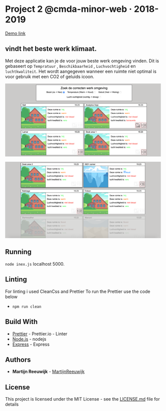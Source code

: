 # Project 2 @cmda-minor-web · 2018-2019
[Demo link](https://climateapproom.herokuapp.com/)
## vindt het beste werk klimaat.

Met deze applicatie kan je de voor jouw beste werk omgeving vinden.
Dit is gebaseert op ```Tempratuur``` , ```Beschikbaarheid``` , ```Luchvochtigheid``` en ```luchtkwaliteit```.
Het wordt aangegeven wanneer een ruimte niet optimal is voor gebruik met een CO2 of geluids icoon.

![Demo pic](https://github.com/MartijnReeuwijk/project-2-1819/blob/master/readmeAssets/hero.png)

![Demo pic](https://github.com/MartijnReeuwijk/project-2-1819/blob/master/readmeAssets/hero2.png)



## Running

`node inex.js`
localhost 5000.

## Linting

For linting i used CleanCss and Prettier
To run the Prettier use the code below

- `npm run clean`

## Build With

- [Prettier](https://prettier.io/docs/en/options.html) - Prettier.io - Linter
- [Node.js](https://nodejs.org/en/) - nodejs
- [Express](https://expressjs.com/) - Express

## Authors

- **Martijn Reeuwijk** - [MartijnReeuwijk](https://github.com/MartijnReeuwijk)

## License

This project is licensed under the MIT License - see the [LICENSE.md](LICENSE.md) file for details
